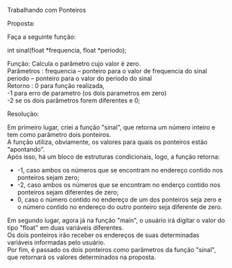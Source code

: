 Trabalhando com Ponteiros

Proposta:

Faça a seguinte função:          

int sinal(float *frequencia, float *periodo);           

Função: Calcula o parâmetro cujo valor é zero.             
Parâmetros : frequencia – ponteiro para o valor de frequencia do sinal          
periodo – ponteiro para o valor do periodo do sinal          
Retorno : 0 para função realizada,            
-1 para erro de parametro (os dois parametros em zero)              
-2 se os dois parâmetros forem diferentes e 0;              


Resolução:

Em primeiro lugar, criei a função "sinal", que retorna um número inteiro e tem como parâmetro dois ponteiros.   
A função utiliza, obviamente, os valores para quais os ponteiros estão "apontando".   
Após isso, há um bloco de estruturas condicionais, logo, a função retorna:
+ -1, caso ambos os números que se encontram no endereço contido nos ponteiros sejam zero;
+ -2, caso ambos os números que se encontram no enderço contido nos ponteiros sejam diferentes de zero;   
+ 0, caso o número contido no endereço de um dos ponteiros seja zero e o número contido no endereço do outro ponteiro seja diferente de zero.   

Em segundo lugar, agora já na função "main", o usuário irá digitar o valor do tipo "float" em duas variáveis diferentes.   
Os dois ponteiros irão receber os endereços de suas determinadas variáveis informadas pelo usuário.    
Por fim, é passado os dois ponteiros como parâmetros da função "sinal", que retornará os valores determinados na proposta.               
